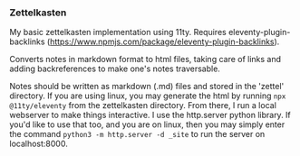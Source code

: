 ### Zettelkasten

My basic zettelkasten implementation using 11ty. Requires eleventy-plugin-backlinks (https://www.npmjs.com/package/eleventy-plugin-backlinks).

Converts notes in markdown format to html files, taking care of links and adding backreferences to make one's notes traversable.

Notes should be written as markdown (.md) files and stored in the 'zettel' directory. If you are using linux, you may generate the
html by running
``npx @11ty/eleventy``
from the zettelkasten directory. From there, I run a local webserver to make things interactive. I use the http.server python library. If you'd like to use that too, and you are on linux, then you may simply enter the command
``python3 -m http.server -d _site``
to run the server on localhost:8000.
